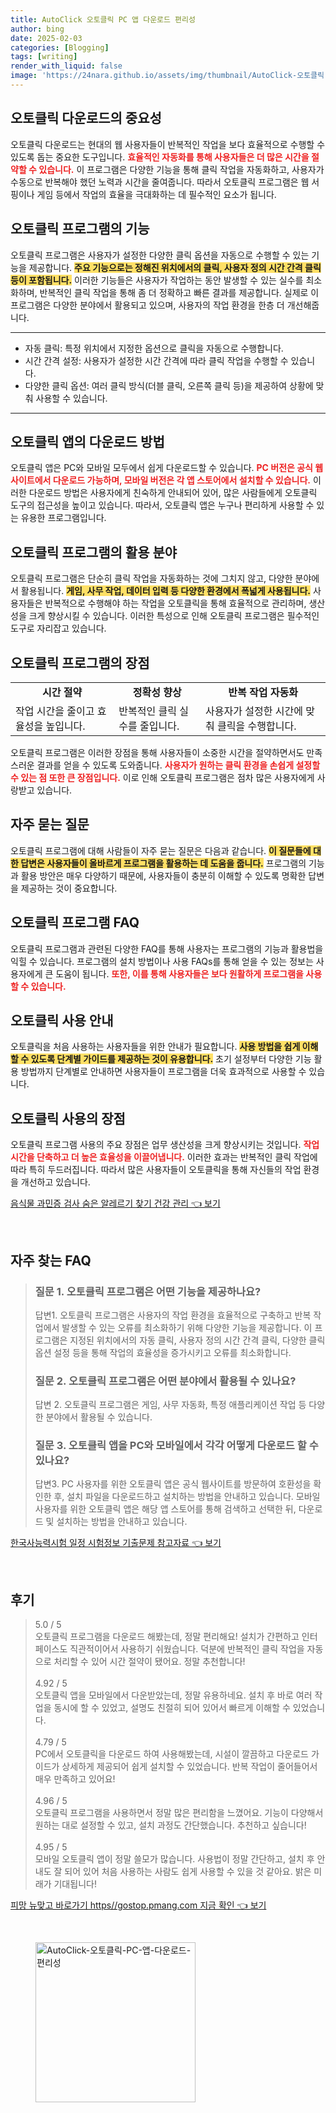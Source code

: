 ```yaml
---
title: AutoClick 오토클릭 PC 앱 다운로드 편리성
author: bing
date: 2025-02-03
categories: [Blogging]
tags: [writing]
render_with_liquid: false
image: 'https://24nara.github.io/assets/img/thumbnail/AutoClick-오토클릭-PC-앱-다운로드-편리성.webp'
---
```



<h2 id='오토클릭 다운로드의 중요성'>오토클릭 다운로드의 중요성</h2>

<p>오토클릭 다운로드는 현대의 웹 사용자들이 반복적인 작업을 보다 효율적으로 수행할 수 있도록 돕는 중요한 도구입니다. <b><span style="color: #ee2323;">효율적인 자동화를 통해 사용자들은 더 많은 시간을 절약할 수 있습니다.</span></b> 이 프로그램은 다양한 기능을 통해 클릭 작업을 자동화하고, 사용자가 수동으로 반복해야 했던 노력과 시간을 줄여줍니다. 따라서 오토클릭 프로그램은 웹 서핑이나 게임 등에서 작업의 효율을 극대화하는 데 필수적인 요소가 됩니다.</p>

<h2 id='오토클릭 프로그램의 기능'>오토클릭 프로그램의 기능</h2>

<p>오토클릭 프로그램은 사용자가 설정한 다양한 클릭 옵션을 자동으로 수행할 수 있는 기능을 제공합니다. <b><span style="background-color: #ffe066;">주요 기능으로는 정해진 위치에서의 클릭, 사용자 정의 시간 간격 클릭 등이 포함됩니다.</span></b> 이러한 기능들은 사용자가 작업하는 동안 발생할 수 있는 실수를 최소화하며, 반복적인 클릭 작업을 통해 좀 더 정확하고 빠른 결과를 제공합니다. 실제로 이 프로그램은 다양한 분야에서 활용되고 있으며, 사용자의 작업 환경을 한층 더 개선해줍니다.</p>

<hr />

<ul>
    <li>자동 클릭: 특정 위치에서 지정한 옵션으로 클릭을 자동으로 수행합니다.</li>
    <li>시간 간격 설정: 사용자가 설정한 시간 간격에 따라 클릭 작업을 수행할 수 있습니다.</li>
    <li>다양한 클릭 옵션: 여러 클릭 방식(더블 클릭, 오른쪽 클릭 등)을 제공하여 상황에 맞춰 사용할 수 있습니다.</li>
</ul>

<hr />

<h2 id='오토클릭 앱의 다운로드 방법'>오토클릭 앱의 다운로드 방법</h2>

<p>오토클릭 앱은 PC와 모바일 모두에서 쉽게 다운로드할 수 있습니다. <b><span style="color: #ee2323;">PC 버전은 공식 웹사이트에서 다운로드 가능하며, 모바일 버전은 각 앱 스토어에서 설치할 수 있습니다.</span></b> 이러한 다운로드 방법은 사용자에게 친숙하게 안내되어 있어, 많은 사람들에게 오토클릭 도구의 접근성을 높이고 있습니다. 따라서, 오토클릭 앱은 누구나 편리하게 사용할 수 있는 유용한 프로그램입니다.</p>

<h2 id='오토클릭 프로그램의 활용 분야'>오토클릭 프로그램의 활용 분야</h2>

<p>오토클릭 프로그램은 단순히 클릭 작업을 자동화하는 것에 그치지 않고, 다양한 분야에서 활용됩니다. <b><span style="background-color: #ffe066;">게임, 사무 작업, 데이터 입력 등 다양한 환경에서 폭넓게 사용됩니다.</span></b> 사용자들은 반복적으로 수행해야 하는 작업을 오토클릭을 통해 효율적으로 관리하며, 생산성을 크게 향상시킬 수 있습니다. 이러한 특성으로 인해 오토클릭 프로그램은 필수적인 도구로 자리잡고 있습니다.</p>

<h2 id='오토클릭 프로그램의 장점'>오토클릭 프로그램의 장점</h2>

<table>
    <tr>
        <td style="text-align: center; height: 17px;"><b>시간 절약</b></td>
        <td style="text-align: center; height: 17px;"><b>정확성 향상</b></td>
        <td style="text-align: center; height: 17px;"><b>반복 작업 자동화</b></td>
    </tr>
    <tr>
        <td>작업 시간을 줄이고 효율성을 높입니다.</td>
        <td>반복적인 클릭 실수를 줄입니다.</td>
        <td>사용자가 설정한 시간에 맞춰 클릭을 수행합니다.</td>
    </tr>
</table>

<p>오토클릭 프로그램은 이러한 장점을 통해 사용자들이 소중한 시간을 절약하면서도 만족스러운 결과를 얻을 수 있도록 도와줍니다. <b><span style="color: #ee2323;">사용자가 원하는 클릭 환경을 손쉽게 설정할 수 있는 점 또한 큰 장점입니다.</span></b> 이로 인해 오토클릭 프로그램은 점차 많은 사용자에게 사랑받고 있습니다.</p>

<h2 id='자주 묻는 질문'>자주 묻는 질문</h2>

<p>오토클릭 프로그램에 대해 사람들이 자주 묻는 질문은 다음과 같습니다. <b><span style="background-color: #ffe066;">이 질문들에 대한 답변은 사용자들이 올바르게 프로그램을 활용하는 데 도움을 줍니다.</span></b> 프로그램의 기능과 활용 방안은 매우 다양하기 때문에, 사용자들이 충분히 이해할 수 있도록 명확한 답변을 제공하는 것이 중요합니다.</p>

<h2 id='오토클릭 프로그램 FAQ'>오토클릭 프로그램 FAQ</h2>

<p>오토클릭 프로그램과 관련된 다양한 FAQ를 통해 사용자는 프로그램의 기능과 활용법을 익힐 수 있습니다. 프로그램의 설치 방법이나 사용 FAQs를 통해 얻을 수 있는 정보는 사용자에게 큰 도움이 됩니다. <b><span style="color: #ee2323;">또한, 이를 통해 사용자들은 보다 원활하게 프로그램을 사용할 수 있습니다.</span></b></p>

<h2 id='오토클릭 사용 안내'>오토클릭 사용 안내</h2>

<p>오토클릭을 처음 사용하는 사용자들을 위한 안내가 필요합니다. <b><span style="background-color: #ffe066;">사용 방법을 쉽게 이해할 수 있도록 단계별 가이드를 제공하는 것이 유용합니다.</span></b> 초기 설정부터 다양한 기능 활용 방법까지 단계별로 안내하면 사용자들이 프로그램을 더욱 효과적으로 사용할 수 있습니다.</p>

<h2 id='오토클릭 사용의 장점'>오토클릭 사용의 장점</h2>

<p>오토클릭 프로그램 사용의 주요 장점은 업무 생산성을 크게 향상시키는 것입니다. <b><span style="color: #ee2323;">작업 시간을 단축하고 더 높은 효율성을 이끌어냅니다.</span></b> 이러한 효과는 반복적인 클릭 작업에 따라 특히 두드러집니다. 따라서 많은 사용자들이 오토클릭을 통해 자신들의 작업 환경을 개선하고 있습니다.</p>


<p><a class="click-button" title="음식물 과민증 검사 숨은 알레르기 찾기 건강 관리" href="https://24nara.github.io/posts/%EC%9D%8C%EC%8B%9D%EB%AC%BC-%EA%B3%BC%EB%AF%BC%EC%A6%9D-%EA%B2%80%EC%82%AC-%EC%88%A8%EC%9D%80-%EC%95%8C%EB%A0%88%EB%A5%B4%EA%B8%B0-%EC%B0%BE%EA%B8%B0-%EA%B1%B4%EA%B0%95-%EA%B4%80%EB%A6%AC/" rel="dofollow">음식물 과민증 검사 숨은 알레르기 찾기 건강 관리 👈 보기</a></p><br>
<h2 id='자주_찾는_FAQ'>자주 찾는 FAQ</h2>
<div itemscope="" itemtype="https://schema.org/FAQPage"> 
<blockquote> 
<div itemscope="" itemprop="mainEntity" itemtype="https://schema.org/Question"> 
<h3 itemprop="name">질문 1. 오토클릭 프로그램은 어떤 기능을 제공하나요?</h3> 
<div itemscope="" itemprop="acceptedAnswer" itemtype="https://schema.org/Answer"> 
<span itemprop="text"> 
<p>답변1. 오토클릭 프로그램은 사용자의 작업 환경을 효율적으로 구축하고 반복 작업에서 발생할 수 있는 오류를 최소화하기 위해 다양한 기능을 제공합니다. 이 프로그램은 지정된 위치에서의 자동 클릭, 사용자 정의 시간 간격 클릭, 다양한 클릭 옵션 설정 등을 통해 작업의 효율성을 증가시키고 오류를 최소화합니다.</p> 
</span> 
</div> 
</div> 

<div itemscope="" itemprop="mainEntity" itemtype="https://schema.org/Question"> 
<h3 itemprop="name">질문 2. 오토클릭 프로그램은 어떤 분야에서 활용될 수 있나요?</h3> 
<div itemscope="" itemprop="acceptedAnswer" itemtype="https://schema.org/Answer"> 
<span itemprop="text"> 
<p>답변 2. 오토클릭 프로그램은 게임, 사무 자동화, 특정 애플리케이션 작업 등 다양한 분야에서 활용될 수 있습니다.</p> 
</span> 
</div> 
</div> 

<div itemscope="" itemprop="mainEntity" itemtype="https://schema.org/Question"> 
<h3 itemprop="name">질문 3. 오토클릭 앱을 PC와 모바일에서 각각 어떻게 다운로드 할 수 있나요?</h3> 
<div itemscope="" itemprop="acceptedAnswer" itemtype="https://schema.org/Answer"> 
<span itemprop="text"> 
<p>답변3. PC 사용자를 위한 오토클릭 앱은 공식 웹사이트를 방문하여 호환성을 확인한 후, 설치 파일을 다운로드하고 설치하는 방법을 안내하고 있습니다. 모바일 사용자를 위한 오토클릭 앱은 해당 앱 스토어를 통해 검색하고 선택한 뒤, 다운로드 및 설치하는 방법을 안내하고 있습니다.</p> 
</span> 
</div> 
</div> 
</blockquote> 
</div>
<p><a class="click-button" title="한국사능력시험 일정 시험정보 기출문제 참고자료" href="https://24nara.github.io/posts/%ED%95%9C%EA%B5%AD%EC%82%AC%EB%8A%A5%EB%A0%A5%EC%8B%9C%ED%97%98-%EC%9D%BC%EC%A0%95-%EC%8B%9C%ED%97%98%EC%A0%95%EB%B3%B4-%EA%B8%B0%EC%B6%9C%EB%AC%B8%EC%A0%9C-%EC%B0%B8%EA%B3%A0%EC%9E%90%EB%A3%8C/" rel="dofollow">한국사능력시험 일정 시험정보 기출문제 참고자료 👈 보기</a></p><br>
<h2 id='후기'>후기</h2>
<div itemscope itemtype="https://schema.org/Product">
  <blockquote>
  <div itemprop="review" itemscope itemtype="https://schema.org/Review">
      <div itemprop="reviewRating" itemscope itemtype="https://schema.org/Rating"> <span itemprop="ratingValue">5.0</span> / <span itemprop="bestRating">5</span> </div>
      <span itemprop="reviewBody">오토클릭 프로그램을 다운로드 해봤는데, 정말 편리해요! 설치가 간편하고 인터페이스도 직관적이어서 사용하기 쉬웠습니다. 덕분에 반복적인 클릭 작업을 자동으로 처리할 수 있어 시간 절약이 됐어요. 정말 추천합니다!</span>
  </div>
  <br>
  <div itemprop="review" itemscope itemtype="https://schema.org/Review">
      <div itemprop="reviewRating" itemscope itemtype="https://schema.org/Rating"> <span itemprop="ratingValue">4.92</span> / <span itemprop="bestRating">5</span> </div>
      <span itemprop="reviewBody">오토클릭 앱을 모바일에서 다운받았는데, 정말 유용하네요. 설치 후 바로 여러 작업을 동시에 할 수 있었고, 설명도 친절히 되어 있어서 빠르게 이해할 수 있었습니다.</span>
  </div>
  <br>
  <div itemprop="review" itemscope itemtype="https://schema.org/Review">
      <div itemprop="reviewRating" itemscope itemtype="https://schema.org/Rating"> <span itemprop="ratingValue">4.79</span> / <span itemprop="bestRating">5</span> </div>
      <span itemprop="reviewBody">PC에서 오토클릭을 다운로드 하여 사용해봤는데, 시설이 깔끔하고 다운로드 가이드가 상세하게 제공되어 쉽게 설치할 수 있었습니다. 반복 작업이 줄어들어서 매우 만족하고 있어요!</span>
  </div>
  <br>
  <div itemprop="review" itemscope itemtype="https://schema.org/Review">
      <div itemprop="reviewRating" itemscope itemtype="https://schema.org/Rating"> <span itemprop="ratingValue">4.96</span> / <span itemprop="bestRating">5</span> </div>
      <span itemprop="reviewBody">오토클릭 프로그램을 사용하면서 정말 많은 편리함을 느꼈어요. 기능이 다양해서 원하는 대로 설정할 수 있고, 설치 과정도 간단했습니다. 추천하고 싶습니다!</span>
  </div>
  <br>
  <div itemprop="review" itemscope itemtype="https://schema.org/Review">
      <div itemprop="reviewRating" itemscope itemtype="https://schema.org/Rating"> <span itemprop="ratingValue">4.95</span> / <span itemprop="bestRating">5</span> </div>
      <span itemprop="reviewBody">모바일 오토클릭 앱이 정말 쓸모가 많습니다. 사용법이 정말 간단하고, 설치 후 안내도 잘 되어 있어 처음 사용하는 사람도 쉽게 사용할 수 있을 것 같아요. 밝은 미래가 기대됩니다!</span>
  </div>
  </blockquote>
</div>
<p><a class="click-button" title="피망 뉴맞고 바로가기 https//gostop.pmang.com 지금 확인" href="https://24nara.github.io/posts/%ED%94%BC%EB%A7%9D-%EB%89%B4%EB%A7%9E%EA%B3%A0-%EB%B0%94%EB%A1%9C%EA%B0%80%EA%B8%B0-httpsgostop.pmang.com-%EC%A7%80%EA%B8%88-%ED%99%95%EC%9D%B8/" rel="dofollow">피망 뉴맞고 바로가기 https//gostop.pmang.com 지금 확인 👈 보기</a></p><br>
<figure class="image"><img src="https://24nara.github.io/assets/img/thumbnail/AutoClick-오토클릭-PC-앱-다운로드-편리성.webp" alt="AutoClick-오토클릭-PC-앱-다운로드-편리성" width="256" height="256"></figure>